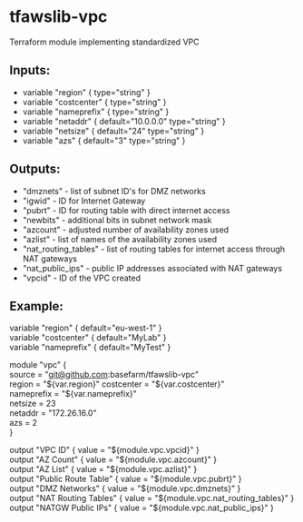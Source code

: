 # tfawslib-vpc
Terraform module implementing standardized VPC

## Inputs:  
+ variable "region" { type="string" }  
+ variable "costcenter" { type="string" }  
+ variable "nameprefix" { type="string" }  
+ variable "netaddr" { default="10.0.0.0" type="string" }  
+ variable "netsize" { default="24" type="string" }  
+ variable "azs" { default="3" type="string" }  

## Outputs:  
+ "dmznets" - list of subnet ID's for DMZ networks  
+ "igwid" - ID for Internet Gateway  
+ "pubrt" - ID for routing table with direct internet access  
+ "newbits" - additional bits in subnet network mask  
+ "azcount" - adjusted number of availability zones used  
+ "azlist" - list of names of the availability zones used  
+ "nat_routing_tables" - list of routing tables for internet access through NAT gateways  
+ "nat_public_ips" - public IP addresses associated with NAT gateways  
+ "vpcid" - ID of the VPC created  

## Example:
variable "region" { default="eu-west-1" }  
variable "costcenter" { default="MyLab" }  
variable "nameprefix" { default="MyTest" }  
  
module "vpc" {  
    source = "git@github.com:basefarm/tfawslib-vpc"  
    region = "${var.region}"  
    costcenter = "${var.costcenter}"  
    nameprefix = "${var.nameprefix}"  
    netsize = 23  
    netaddr = "172.26.16.0"  
    azs = 2  
}  
  
output "VPC ID" { value = "${module.vpc.vpcid}" }  
output "AZ Count" { value = "${module.vpc.azcount}" }  
output "AZ List" { value = "${module.vpc.azlist}" }  
output "Public Route Table" { value = "${module.vpc.pubrt}" }  
output "DMZ Networks" { value = "${module.vpc.dmznets}" }  
output "NAT Routing Tables" { value = "${module.vpc.nat_routing_tables}" }  
output "NATGW Public IPs" { value = "${module.vpc.nat_public_ips}" }  
  
